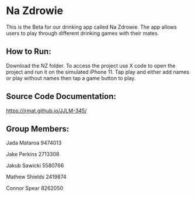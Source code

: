 # Na Zdrowie

This is the Beta for our drinking app called Na Zdrowie. The app allows users to play through different drinking games with their mates.

## How to Run:
Download the NZ folder. To access the project use X code to open the project and run it on the simulated iPhone 11. Tap play and either add names or play without names then tap a game button to play.

## Source Code Documentation:
https://jrmat.github.io/JJLM-345/

## Group Members:
Jada Mataroa 9474013

Jake Perkins 2713308

Jakub Sawicki 5580766

Mathew Shields 2419874

Connor Spear 8262050
